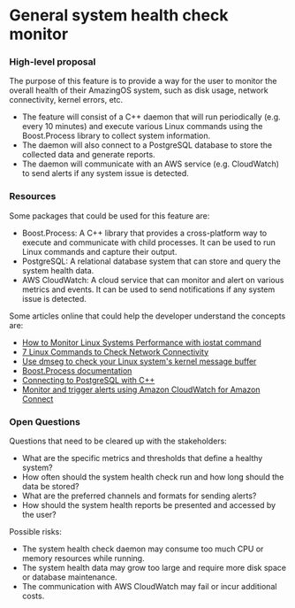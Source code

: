 # General system health check monitor

### High-level proposal
The purpose of this feature is to provide a way for the user to monitor the overall health of their AmazingOS system, such as disk usage, network connectivity, kernel errors, etc. 

- The feature will consist of a C++ daemon that will run periodically (e.g. every 10 minutes) and execute various Linux commands using the Boost.Process library to collect system information. 
- The daemon will also connect to a PostgreSQL database to store the collected data and generate reports. 
- The daemon will communicate with an AWS service (e.g. CloudWatch) to send alerts if any system issue is detected.

### Resources 

Some packages that could be used for this feature are:

- Boost.Process: A C++ library that provides a cross-platform way to execute and communicate with child processes. It can be used to run Linux commands and capture their output.
- PostgreSQL: A relational database system that can store and query the system health data.
- AWS CloudWatch: A cloud service that can monitor and alert on various metrics and events. It can be used to send notifications if any system issue is detected.

Some articles online that could help the developer understand the concepts are:

- [How to Monitor Linux Systems Performance with iostat command](https://www.linuxtechi.com/monitor-linux-systems-performance-iostat-command/)
- [7 Linux Commands to Check Network Connectivity](https://www.comptia.org/blog/7-linux-commands-to-check-network-connectivity)
- [Use dmseg to check your Linux system's kernel message buffer](https://www.networkworld.com/article/3643696/use-dmseg-to-check-your-linux-systems-kernel-message-buffer.html)
- [Boost.Process documentation](https://www.boost.org/doc/libs/1_64_0/doc/html/process.html)
- [Connecting to PostgreSQL with C++](https://www.instaclustr.com/support/documentation/postgresql/using-postgresql/connecting-to-postgresql-with-c-plus-plus/#:~:text=The%20easiest%20way%20to%20set,official%20documentation%20for%20more%20information.)
- [Monitor and trigger alerts using Amazon CloudWatch for Amazon Connect](https://aws.amazon.com/pt/blogs/contact-center/monitor-and-trigger-alerts-using-amazon-cloudwatch-for-amazon-connect/)

### Open Questions 

Questions that need to be cleared up with the stakeholders:

- What are the specific metrics and thresholds that define a healthy system?
- How often should the system health check run and how long should the data be stored?
- What are the preferred channels and formats for sending alerts?
- How should the system health reports be presented and accessed by the user?

Possible risks:

- The system health check daemon may consume too much CPU or memory resources while running.
- The system health data may grow too large and require more disk space or database maintenance.
- The communication with AWS CloudWatch may fail or incur additional costs.